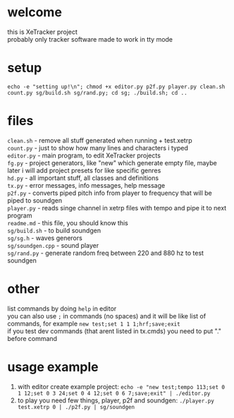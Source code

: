 # welcome
this is XeTracker project<br>
probably only tracker software made to work in tty mode<br>

# setup
`echo -e "setting up!\n"; chmod +x editor.py p2f.py player.py clean.sh count.py sg/build.sh sg/rand.py; cd sg; ./build.sh; cd ..`

# files
`clean.sh` - remove all stuff generated when running + test.xetrp<br>
`count.py` - just to show how many lines and characters i typed<br>
`editor.py` - main program, to edit XeTracker projects<br>
`fg.py` - project generators, like "new" which generate empty file, maybe later i will add project presets for like specific genres<br>
`hd.py` - all important stuff, all classes and definitions<br>
`tx.py` - error messages, info messages, help message<br>
`p2f.py` - converts piped pitch info from player to frequency that will be piped to soundgen<br>
`player.py` - reads singe channel in xetrp files with tempo and pipe it to next program<br>
`readme.md` - this file, you should know this<br>
`sg/build.sh` - to build soundgen<br>
`sg/sg.h` - waves generors<br>
`sg/soundgen.cpp` - sound player<br>
`sg/rand.py` - generate random freq between 220 and 880 hz to test soundgen<br>

# other
list commands by doing `help` in editor<br>
you can also use `;` in commands (no spaces) and it will be like list of commands, for example `new test;set 1 1 1;hrf;save;exit`<br>
if you test dev commands (that arent listed in tx.cmds) you need to put "." before command<br>

# usage example
1. with editor create example project: `echo -e "new test;tempo 113;set 0 1 12;set 0 3 24;set 0 4 12;set 0 6 7;save;exit" | ./editor.py`
2. to play you need few things, player, p2f and soundgen: `./player.py test.xetrp 0 | ./p2f.py | sg/soundgen`
